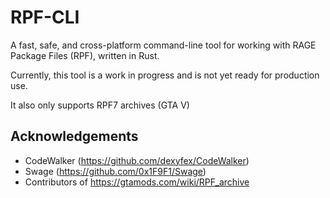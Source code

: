 # RPF-CLI

A fast, safe, and cross-platform command-line tool for working with RAGE Package Files (RPF), written in Rust.

Currently, this tool is a work in progress and is not yet ready for production use.

It also only supports RPF7 archives (GTA V)

## Acknowledgements

- CodeWalker (<https://github.com/dexyfex/CodeWalker>)
- Swage (<https://github.com/0x1F9F1/Swage>)
- Contributors of <https://gtamods.com/wiki/RPF_archive>
